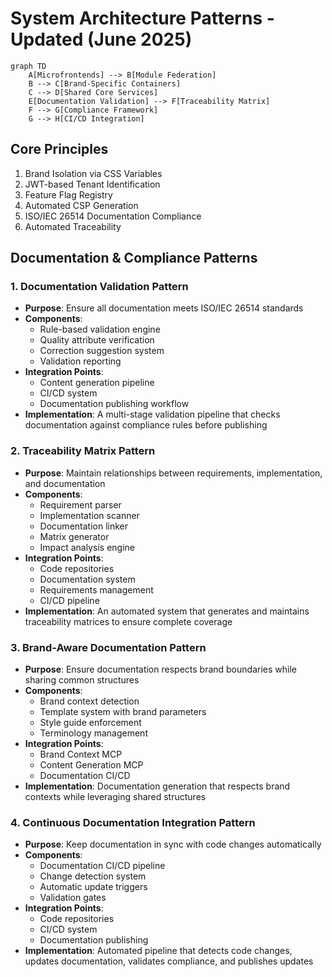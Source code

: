 # System Architecture Patterns - Updated (June 2025)

```mermaid
graph TD
    A[Microfrontends] --> B[Module Federation]
    B --> C[Brand-Specific Containers]
    C --> D[Shared Core Services]
    E[Documentation Validation] --> F[Traceability Matrix]
    F --> G[Compliance Framework]
    G --> H[CI/CD Integration]
```

## Core Principles
1. Brand Isolation via CSS Variables
2. JWT-based Tenant Identification  
3. Feature Flag Registry
4. Automated CSP Generation
5. ISO/IEC 26514 Documentation Compliance
6. Automated Traceability

## Documentation & Compliance Patterns

### 1. Documentation Validation Pattern
- **Purpose**: Ensure all documentation meets ISO/IEC 26514 standards
- **Components**:
  - Rule-based validation engine
  - Quality attribute verification
  - Correction suggestion system
  - Validation reporting
- **Integration Points**:
  - Content generation pipeline
  - CI/CD system
  - Documentation publishing workflow
- **Implementation**: A multi-stage validation pipeline that checks documentation against compliance rules before publishing

### 2. Traceability Matrix Pattern
- **Purpose**: Maintain relationships between requirements, implementation, and documentation
- **Components**:
  - Requirement parser
  - Implementation scanner
  - Documentation linker
  - Matrix generator
  - Impact analysis engine
- **Integration Points**:
  - Code repositories
  - Documentation system
  - Requirements management
  - CI/CD pipeline
- **Implementation**: An automated system that generates and maintains traceability matrices to ensure complete coverage

### 3. Brand-Aware Documentation Pattern
- **Purpose**: Ensure documentation respects brand boundaries while sharing common structures
- **Components**:
  - Brand context detection
  - Template system with brand parameters
  - Style guide enforcement
  - Terminology management
- **Integration Points**:
  - Brand Context MCP
  - Content Generation MCP
  - Documentation CI/CD
- **Implementation**: Documentation generation that respects brand contexts while leveraging shared structures

### 4. Continuous Documentation Integration Pattern
- **Purpose**: Keep documentation in sync with code changes automatically
- **Components**:
  - Documentation CI/CD pipeline
  - Change detection system
  - Automatic update triggers
  - Validation gates
- **Integration Points**:
  - Code repositories
  - CI/CD system
  - Documentation publishing
- **Implementation**: Automated pipeline that detects code changes, updates documentation, validates compliance, and publishes updates
